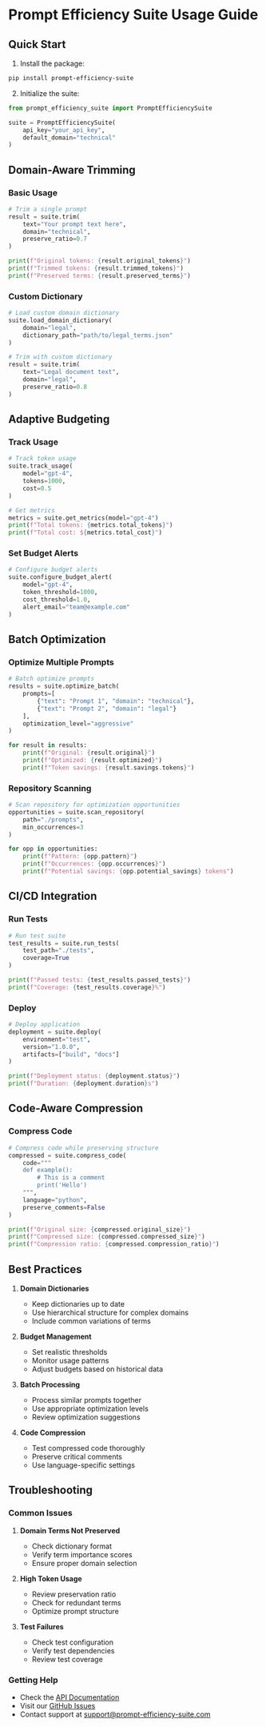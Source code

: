 # Prompt Efficiency Suite Usage Guide

## Quick Start

1. Install the package:
```bash
pip install prompt-efficiency-suite
```

2. Initialize the suite:
```python
from prompt_efficiency_suite import PromptEfficiencySuite

suite = PromptEfficiencySuite(
    api_key="your_api_key",
    default_domain="technical"
)
```

## Domain-Aware Trimming

### Basic Usage

```python
# Trim a single prompt
result = suite.trim(
    text="Your prompt text here",
    domain="technical",
    preserve_ratio=0.7
)

print(f"Original tokens: {result.original_tokens}")
print(f"Trimmed tokens: {result.trimmed_tokens}")
print(f"Preserved terms: {result.preserved_terms}")
```

### Custom Dictionary

```python
# Load custom domain dictionary
suite.load_domain_dictionary(
    domain="legal",
    dictionary_path="path/to/legal_terms.json"
)

# Trim with custom dictionary
result = suite.trim(
    text="Legal document text",
    domain="legal",
    preserve_ratio=0.8
)
```

## Adaptive Budgeting

### Track Usage

```python
# Track token usage
suite.track_usage(
    model="gpt-4",
    tokens=1000,
    cost=0.5
)

# Get metrics
metrics = suite.get_metrics(model="gpt-4")
print(f"Total tokens: {metrics.total_tokens}")
print(f"Total cost: ${metrics.total_cost}")
```

### Set Budget Alerts

```python
# Configure budget alerts
suite.configure_budget_alert(
    model="gpt-4",
    token_threshold=1000,
    cost_threshold=1.0,
    alert_email="team@example.com"
)
```

## Batch Optimization

### Optimize Multiple Prompts

```python
# Batch optimize prompts
results = suite.optimize_batch(
    prompts=[
        {"text": "Prompt 1", "domain": "technical"},
        {"text": "Prompt 2", "domain": "legal"}
    ],
    optimization_level="aggressive"
)

for result in results:
    print(f"Original: {result.original}")
    print(f"Optimized: {result.optimized}")
    print(f"Token savings: {result.savings.tokens}")
```

### Repository Scanning

```python
# Scan repository for optimization opportunities
opportunities = suite.scan_repository(
    path="./prompts",
    min_occurrences=3
)

for opp in opportunities:
    print(f"Pattern: {opp.pattern}")
    print(f"Occurrences: {opp.occurrences}")
    print(f"Potential savings: {opp.potential_savings} tokens")
```

## CI/CD Integration

### Run Tests

```python
# Run test suite
test_results = suite.run_tests(
    test_path="./tests",
    coverage=True
)

print(f"Passed tests: {test_results.passed_tests}")
print(f"Coverage: {test_results.coverage}%")
```

### Deploy

```python
# Deploy application
deployment = suite.deploy(
    environment="test",
    version="1.0.0",
    artifacts=["build", "docs"]
)

print(f"Deployment status: {deployment.status}")
print(f"Duration: {deployment.duration}s")
```

## Code-Aware Compression

### Compress Code

```python
# Compress code while preserving structure
compressed = suite.compress_code(
    code="""
    def example():
        # This is a comment
        print('Hello')
    """,
    language="python",
    preserve_comments=False
)

print(f"Original size: {compressed.original_size}")
print(f"Compressed size: {compressed.compressed_size}")
print(f"Compression ratio: {compressed.compression_ratio}")
```

## Best Practices

1. **Domain Dictionaries**
   - Keep dictionaries up to date
   - Use hierarchical structure for complex domains
   - Include common variations of terms

2. **Budget Management**
   - Set realistic thresholds
   - Monitor usage patterns
   - Adjust budgets based on historical data

3. **Batch Processing**
   - Process similar prompts together
   - Use appropriate optimization levels
   - Review optimization suggestions

4. **Code Compression**
   - Test compressed code thoroughly
   - Preserve critical comments
   - Use language-specific settings

## Troubleshooting

### Common Issues

1. **Domain Terms Not Preserved**
   - Check dictionary format
   - Verify term importance scores
   - Ensure proper domain selection

2. **High Token Usage**
   - Review preservation ratio
   - Check for redundant terms
   - Optimize prompt structure

3. **Test Failures**
   - Check test configuration
   - Verify test dependencies
   - Review test coverage

### Getting Help

- Check the [API Documentation](api.md)
- Visit our [GitHub Issues](https://github.com/yourorg/prompt-efficiency-suite/issues)
- Contact support at support@prompt-efficiency-suite.com 